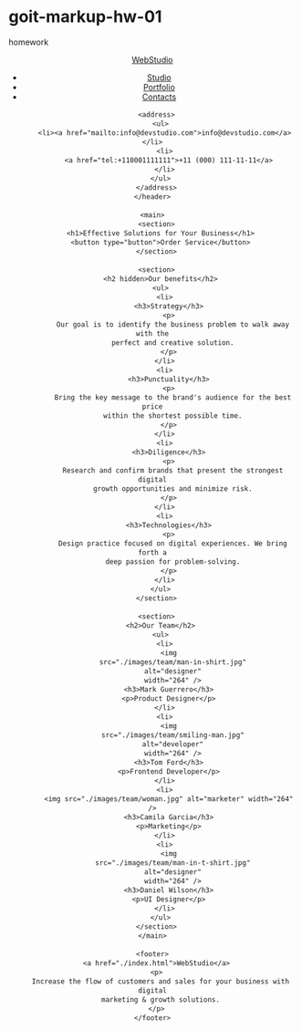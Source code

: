 # goit-markup-hw-01
homework

<!DOCTYPE html>
<html lang="en">
  <head>
    <meta charset="UTF-8" />
    <meta name="viewport" content="width=device-width, initial-scale=1.0" />
    <title>Document</title>
  </head>
  <body>
    <header>
      <nav>
        <a href="./index.html">WebStudio</a>
        <ul>
          <li><a href="#">Studio</a></li>
          <li><a href="#">Portfolio</a></li>
          <li><a href="#">Contacts</a></li>
        </ul>
      </nav>

      <address>
        <ul>
          <li><a href="mailto:info@devstudio.com">info@devstudio.com</a></li>
          <li>
            <a href="tel:+110001111111">+11 (000) 111-11-11</a>
          </li>
        </ul>
      </address>
    </header>

    <main>
      <section>
        <h1>Effective Solutions for Your Business</h1>
        <button type="button">Order Service</button>
      </section>

      <section>
        <h2 hidden>Our benefits</h2>
        <ul>
          <li>
            <h3>Strategy</h3>
            <p>
              Our goal is to identify the business problem to walk away with the
              perfect and creative solution.
            </p>
          </li>
          <li>
            <h3>Punctuality</h3>
            <p>
              Bring the key message to the brand's audience for the best price
              within the shortest possible time.
            </p>
          </li>
          <li>
            <h3>Diligence</h3>
            <p>
              Research and confirm brands that present the strongest digital
              growth opportunities and minimize risk.
            </p>
          </li>
          <li>
            <h3>Technologies</h3>
            <p>
              Design practice focused on digital experiences. We bring forth a
              deep passion for problem-solving.
            </p>
          </li>
        </ul>
      </section>

      <section>
        <h2>Our Team</h2>
        <ul>
          <li>
            <img
              src="./images/team/man-in-shirt.jpg"
              alt="designer"
              width="264" />
            <h3>Mark Guerrero</h3>
            <p>Product Designer</p>
          </li>
          <li>
            <img
              src="./images/team/smiling-man.jpg"
              alt="developer"
              width="264" />
            <h3>Tom Ford</h3>
            <p>Frontend Developer</p>
          </li>
          <li>
            <img src="./images/team/woman.jpg" alt="marketer" width="264" />
            <h3>Camila Garcia</h3>
            <p>Marketing</p>
          </li>
          <li>
            <img
              src="./images/team/man-in-t-shirt.jpg"
              alt="designer"
              width="264" />
            <h3>Daniel Wilson</h3>
            <p>UI Designer</p>
          </li>
        </ul>
      </section>
    </main>

    <footer>
      <a href="./index.html">WebStudio</a>
      <p>
        Increase the flow of customers and sales for your business with digital
        marketing & growth solutions.
      </p>
    </footer>
  </body>
</html>
